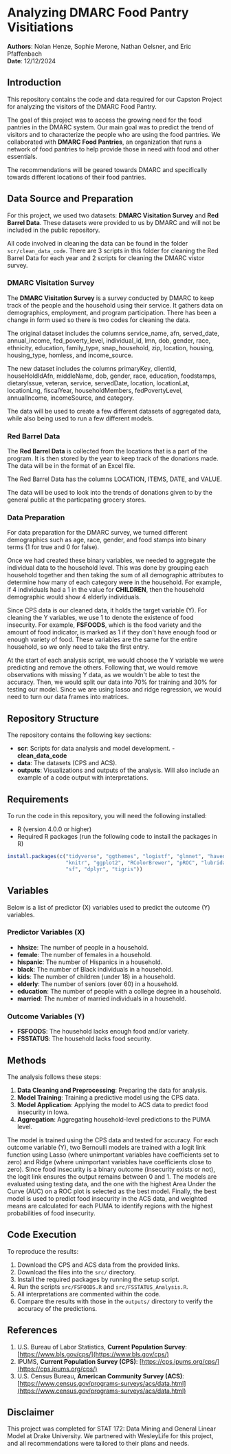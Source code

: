 # Analyzing DMARC Food Pantry Visitiations

**Authors**: Nolan Henze, Sophie Merone, Nathan Oelsner, and Eric Pfaffenbach  
**Date**: 12/12/2024

## Introduction

This repository contains the code and data required for our Capston Project for analyzing the visitors of the DMARC Food Pantry.

The goal of this project was to access the growing need for the food pantries in the DMARC system. Our main goal was to predict the trend of visitors and to characterize the people who are using the food pantries. We collaborated with **DMARC Food Pantries**, an organization that runs a network of food pantries to help provide those in need with food and other essentials. 

The recommendations will be geared towards DMARC and specifically towards different locations of their food pantries.

## Data Source and Preparation

For this project, we used two datasets: **DMARC Visitation Survey** and **Red Barrel Data**. These datasets were provided to us by DMARC and will not be included in the public repository.

All code involved in cleaning the data can be found in the folder `scr/clean_data_code`. There are 3 scripts in this folder for cleaning the Red Barrel Data for each year and 2 scripts for cleaning the DMARC vistor survey.

### DMARC Visitation Survey

The **DMARC Visitation Survey** is a survey conducted by DMARC to keep track of the people and the household using their service. It gathers data on demographics, employment, and program participation. There has been a change in form used so there is two codes for cleaning the data.

The original dataset includes the columns service_name, afn, served_date, annual_income, fed_poverty_level, individual_id, lmn, dob, gender, race, ethnicity, education, family_type, snap_household, zip, location, housing, housing_type, homless, and income_source.

The new dataset includes the columns primaryKey, clientId, houseHoldIdAfn, middleName, dob, gender, race, education, foodstamps, dietaryIssue, veteran, service, servedDate, location, locationLat, locationLng, fiscalYear, householdMembers, fedPovertyLevel, annualIncome, incomeSource, and category.

The data will be used to create a few different datasets of aggregated data, while also being used to run a few different models.

### Red Barrel Data

The **Red Barrel Data** is collected from the locations that is a part of the program. It is then stored by the year to keep track of the donations made. The data will be in the format of an Excel file.

The Red Barrel Data has the columns LOCATION, ITEMS, DATE, and VALUE.

The data will be used to look into the trends of donations given to by the general public at the particpating grocery stores.

### Data Preparation

For data preparation for the DMARC survey, we turned different demographics such as age, race, gender, and food stamps into binary terms (1 for true and 0 for false).

Once we had created these binary variables, we needed to aggregate the individual data to the household level. This was done by grouping each household together and then taking the sum of all demographic attributes to determine how many of each category were in the household. For example, if 4 individuals had a 1 in the value for **CHILDREN**, then the household demographic would show 4 elderly individuals.

Since CPS data is our cleaned data, it holds the target variable (Y). For cleaning the Y variables, we use 1 to denote the existence of food insecurity. For example, **FSFOODS**, which is the food variety and the amount of food indicator, is marked as 1 if they don't have enough food or enough variety of food. These variables are the same for the entire household, so we only need to take the first entry.

At the start of each analysis script, we would choose the Y variable we were predicting and remove the others. Following that, we would remove observations with missing Y data, as we wouldn't be able to test the accuracy. Then, we would split our data into 70% for training and 30% for testing our model. Since we are using lasso and ridge regression, we would need to turn our data frames into matrices.

## Repository Structure

The repository contains the following key sections:

- **scr**: Scripts for data analysis and model development.
 -**clean_data_code**
- **data**: The datasets (CPS and ACS).
- **outputs**: Visualizations and outputs of the analysis. Will also include an example of a code output with interpretations.

## Requirements

To run the code in this repository, you will need the following installed:

- R (version 4.0.0 or higher)
- Required R packages (run the following code to install the packages in R)

```r
install.packages(c("tidyverse", "ggthemes", "logistf", "glmnet", "haven",
                   "knitr", "ggplot2", "RColorBrewer", "pROC", "lubridate",
                   "sf", "dplyr", "tigris"))
```

## Variables

Below is a list of predictor (X) variables used to predict the outcome (Y) variables.

### Predictor Variables (X)
- **hhsize**: The number of people in a household.
- **female**: The number of females in a household.
- **hispanic**: The number of Hispanics in a household.
- **black**: The number of Black individuals in a household.
- **kids**: The number of children (under 18) in a household.
- **elderly**: The number of seniors (over 60) in a household.
- **education**: The number of people with a college degree in a household.
- **married**: The number of married individuals in a household.

### Outcome Variables (Y)
- **FSFOODS**: The household lacks enough food and/or variety.
- **FSSTATUS**: The household lacks food security.

## Methods

The analysis follows these steps:

1. **Data Cleaning and Preprocessing**: Preparing the data for analysis.
2. **Model Training**: Training a predictive model using the CPS data.
3. **Model Application**: Applying the model to ACS data to predict food insecurity in Iowa.
4. **Aggregation**: Aggregating household-level predictions to the PUMA level.

The model is trained using the CPS data and tested for accuracy. For each outcome variable (Y), two Bernoulli models are trained with a logit link function using Lasso (where unimportant variables have coefficients set to zero) and Ridge (where unimportant variables have coefficients close to zero). Since food insecurity is a binary outcome (insecurity exists or not), the logit link ensures the output remains between 0 and 1. The models are evaluated using testing data, and the one with the highest Area Under the Curve (AUC) on a ROC plot is selected as the best model. Finally, the best model is used to predict food insecurity in the ACS data, and weighted means are calculated for each PUMA to identify regions with the highest probabilities of food insecurity.

## Code Execution

To reproduce the results:

1. Download the CPS and ACS data from the provided links.
2. Download the files into the `src/` directory.
3. Install the required packages by running the setup script.
4. Run the scripts `src/FSFOODS.R` and `src/FSSTATUS_Analysis.R`.
5. All interpretations are commented within the code.
6. Compare the results with those in the `outputs/` directory to verify the accuracy of the predictions.

## References

1. U.S. Bureau of Labor Statistics, **Current Population Survey**: [https://www.bls.gov/cps/](https://www.bls.gov/cps/)
2. IPUMS, **Current Population Survey (CPS)**: [https://cps.ipums.org/cps/](https://cps.ipums.org/cps/)
3. U.S. Census Bureau, **American Community Survey (ACS)**: [https://www.census.gov/programs-surveys/acs/data.html](https://www.census.gov/programs-surveys/acs/data.html)

## Disclaimer

This project was completed for STAT 172: Data Mining and General Linear Model at Drake University. We partnered with WesleyLife for this project, and all recommendations were tailored to their plans and needs.

